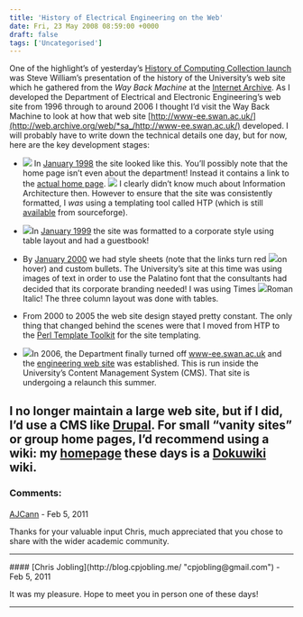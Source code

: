 ```yaml
---
title: 'History of Electrical Engineering on the Web'
date: Fri, 23 May 2008 08:59:00 +0000
draft: false
tags: ['Uncategorised']
---
```


One of the highlight’s of yesterday’s [History of Computing Collection launch](http://crispyj2.blogspot.com/2008/05/history-of-computing-collection-launch.html) was Steve William’s presentation of the history of the University’s web site which he gathered from the _Way Back Machine_ at the [Internet Archive](http://web.archive.org/). As I developed the Department of Electrical and Electronic Engineering’s web site from 1996 through to around 2006 I thought I’d visit the Way Back Machine to look at how that web site [http://www-ee.swan.ac.uk/](http://web.archive.org/web/*sa_/http://www-ee.swan.ac.uk/) developed. I will probably have to write down the technical details one day, but for now, here are the key development stages:

*   [![](http://3.bp.blogspot.com/__bnNGgqRugY/SDaIJVrlcOI/AAAAAAAACFI/XlRHXDKvue4/s200/1996.png)](http://3.bp.blogspot.com/__bnNGgqRugY/SDaIJVrlcOI/AAAAAAAACFI/XlRHXDKvue4/s1600-h/1996.png) In [January 1998](http://web.archive.org/web/19980124214618/http://www-ee.swan.ac.uk/index.html) the site looked like this. You’ll possibly note that the home page isn’t even about the department! Instead it contains a link to the [actual home page](http://web.archive.org/web/19990220180852/www-ee.swan.ac.uk/DeptEEE/). [![](http://3.bp.blogspot.com/__bnNGgqRugY/SDaJKVrlcPI/AAAAAAAACFQ/mxTonpXRrV0/s200/1996-home.png)](http://3.bp.blogspot.com/__bnNGgqRugY/SDaJKVrlcPI/AAAAAAAACFQ/mxTonpXRrV0/s1600-h/1996-home.png) I clearly didn’t know much about Information Architecture then. However to ensure that the site was consistently formatted, I _was_ using a templating tool called HTP (which is still [available](http://htp.sourceforge.net/) from sourceforge).
    
*   [![](http://1.bp.blogspot.com/__bnNGgqRugY/SDaJj1rlcQI/AAAAAAAACFY/g8sTpKqXZog/s200/jan-1997-index.png)](http://1.bp.blogspot.com/__bnNGgqRugY/SDaJj1rlcQI/AAAAAAAACFY/g8sTpKqXZog/s1600-h/jan-1997-index.png)In [January 1999](http://web.archive.org/web/19990220180852/www-ee.swan.ac.uk/DeptEEE/) the site was formatted to a corporate style using table layout and had a guestbook!
    
*   By [January 2000](http://web.archive.org/web/20000816224159/www-ee.swan.ac.uk/DeptEEE/) we had style sheets (note that the links turn red [![](http://3.bp.blogspot.com/__bnNGgqRugY/SDaJ3VrlcRI/AAAAAAAACFg/O5Dsu_ivye8/s200/2000.png)](http://3.bp.blogspot.com/__bnNGgqRugY/SDaJ3VrlcRI/AAAAAAAACFg/O5Dsu_ivye8/s1600-h/2000.png)on hover) and custom bullets. The University’s site at this time was using images of text in order to use the Palatino font that the consultants had decided that its corporate branding needed! I was using Times [![](http://3.bp.blogspot.com/__bnNGgqRugY/SDaK7VrlcTI/AAAAAAAACFw/ZCKR9roqA1I/s200/jan-2000-index.png)](http://3.bp.blogspot.com/__bnNGgqRugY/SDaK7VrlcTI/AAAAAAAACFw/ZCKR9roqA1I/s1600-h/jan-2000-index.png)Roman Italic! The three column layout was done with tables.
    
*   From 2000 to 2005 the web site design stayed pretty constant. The only thing that changed behind the scenes were that I moved from HTP to the [Perl Template Toolkit](http://template-toolkit.org/) for the site templating.
    
*   [![](http://4.bp.blogspot.com/__bnNGgqRugY/SDaKQlrlcSI/AAAAAAAACFo/cqt5y5VnhHM/s200/engineering.png)](http://4.bp.blogspot.com/__bnNGgqRugY/SDaKQlrlcSI/AAAAAAAACFo/cqt5y5VnhHM/s1600-h/engineering.png)In 2006, the Department finally turned off www-ee.swan.ac.uk and the [engineering web site](http://www.swan.ac.uk/engineering/) was established. This is run inside the University’s Content Management System (CMS). That site is undergoing a relaunch this summer.
    

I no longer maintain a large web site, but if I did, I’d use a CMS like [Drupal](http://drupal.org/). For small “vanity sites” or group home pages, I’d recommend using a wiki: my [homepage](http://eehope.swan.ac.uk/~eechris/dokuwiki/index.php) these days is a [Dokuwiki](http://wiki.splitbrain.org/wiki:dokuwiki) wiki.
---
### Comments:
#### 
[AJCann](http://scienceoftheinvisible.blogspot.com/ "alan.cann@gmail.com") - <time datetime="2011-02-11 14:19:00">Feb 5, 2011</time>

Thanks for your valuable input Chris, much appreciated that you chose to share with the wider academic community.
<hr />
#### 
[Chris Jobling](http://blog.cpjobling.me/ "cpjobling@gmail.com") - <time datetime="2011-02-11 14:36:00">Feb 5, 2011</time>

It was my pleasure. Hope to meet you in person one of these days!
<hr />
